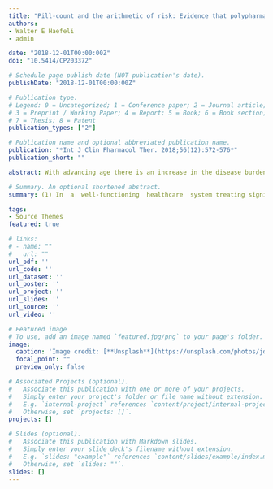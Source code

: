 ```yaml
---
title: "Pill-count and the arithmetic of risk: Evidence that polypharmacy is a health status marker rather than a predictive surrogate for the risk of adverse drug events"
authors:
- Walter E Haefeli
- admin

date: "2018-12-01T00:00:00Z"
doi: "10.5414/CP203372"

# Schedule page publish date (NOT publication's date).
publishDate: "2018-12-01T00:00:00Z"

# Publication type.
# Legend: 0 = Uncategorized; 1 = Conference paper; 2 = Journal article;
# 3 = Preprint / Working Paper; 4 = Report; 5 = Book; 6 = Book section;
# 7 = Thesis; 8 = Patent
publication_types: ["2"]

# Publication name and optional abbreviated publication name.
publication: "*Int J Clin Pharmacol Ther. 2018;56(12):572-576*"
publication_short: ""

abstract: With advancing age there is an increase in the disease burden and thus in the number of drugs prescribed to this patient group. It is often assumed that an increase in pill count is associated per se with an increase in the number of medication errors (e.g., potentially inappropriate prescribing, PIP) and the frequency of adverse drug events (ADE). However, prescribing more drugs can also mean more successful treatment, making it important to critically assess the benefit/risk balance of the medications prescribed in each patient. Whether a prescribed medication is appropriate depends on the clinical state of the patient (diagnoses), treatment goals, comedication/drug interactions, patient preferences, whether the patient tolerates the drug, a measure of how frail the patient is, etc. It is often argued that the number of prescribed drugs should be restricted, but we hold the view that this should only be done after careful consideration of the factors mentioned above. In our study, we remodeled the findings of two large cohort studies investigating the association between the number of drugs prescribed and clinical endpoints. The graphic illustrations obtained confirmed that targeting pill count, as a measure to reduce ADEs and mortality, fails to impact patient well-being because the number of drugs prescribed is likely determined by patient characteristics affecting drug response, namely, disease burden, patient functionality, and specific patient needs, all of which must be taken into account in order to reduce the risk of PIMs and the occurrence ADEs.

# Summary. An optional shortened abstract.
summary: (1) In  a  well-functioning  healthcare  system treating significant numbers of elderly patients  with  multimorbidity,  polypharmacy  (5  or  more  drugs  daily)  is  a  consequence  rather than a cause of illness. (2) Polypharmacy can increase the risk of adverse drug events but may be essential for an optimal patient therapy. (3) The number of drugs taken will be higher, and probably rightly so, in multimorbid pa-tients with chronic (incurable) diseases. (4) Targeting pill count as a measure to re-duce adverse drug events has failed to impact patient  well-being,  whereas  a  strategy  that  assesses  patient  characteristics,  such  as  disease burden, patient functionality, care situation, and patient needs can reduce the risk of PIMs and ADEs.

tags:
- Source Themes
featured: true

# links:
# - name: ""
#   url: ""
url_pdf: ''
url_code: ''
url_dataset: ''
url_poster: ''
url_project: ''
url_slides: ''
url_source: ''
url_video: ''

# Featured image
# To use, add an image named `featured.jpg/png` to your page's folder. 
image:
  caption: 'Image credit: [**Unsplash**](https://unsplash.com/photos/jdD8gXaTZsc)'
  focal_point: ""
  preview_only: false

# Associated Projects (optional).
#   Associate this publication with one or more of your projects.
#   Simply enter your project's folder or file name without extension.
#   E.g. `internal-project` references `content/project/internal-project/index.md`.
#   Otherwise, set `projects: []`.
projects: []

# Slides (optional).
#   Associate this publication with Markdown slides.
#   Simply enter your slide deck's filename without extension.
#   E.g. `slides: "example"` references `content/slides/example/index.md`.
#   Otherwise, set `slides: ""`.
slides: []
---
```

